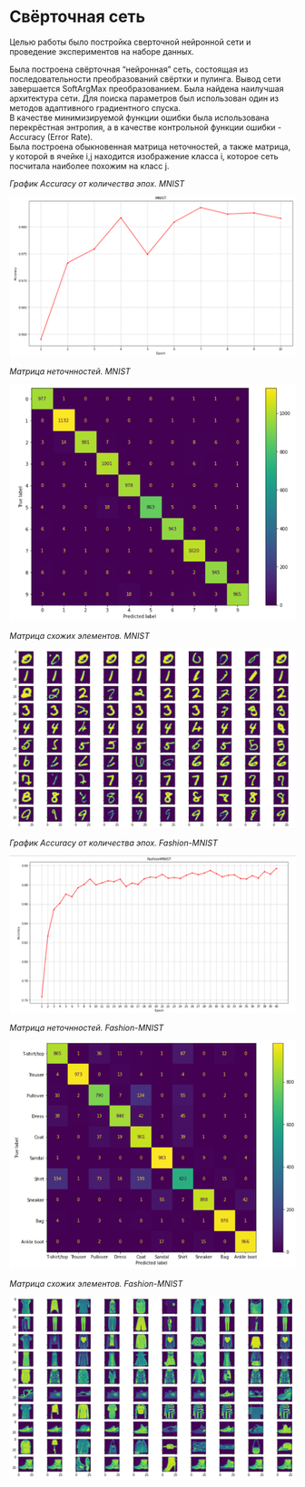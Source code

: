 # Свёрточная сеть

Целью работы было постройка сверточной нейронной сети и проведение экспериментов на наборе данных.

Была построена свёрточная “нейронная” сеть, состоящая из последовательности преобразований свёртки и пулинга. Вывод сети завершается SoftArgMax преобразованием. Была найдена наилучшая
архитектура сети. Для поиска параметров был использован один из методов адаптивного градиентного спуска.  
В качестве минимизируемой функции ошибки была использована перекрёстная энтропия, а в качестве контрольной функции ошибки - Accuracy (Error Rate).   
Была построена обыкновенная матрица неточностей, а также матрица, у которой в ячейке i,j находится изображение класса i, которое сеть посчитала наиболее похожим на класс j.  

*График Accuracy от количества эпох. MNIST*

![MNISTAcc](./img/AccMNIST.png)

*Матрица неточнностей. MNIST*

![MNISTTrue](./img/TrueLabelMNIST.png)

*Матрица схожих элементов. MNIST*

![MNISTMax](./img/MaxMNIST.png)

*График Accuracy от количества эпох. Fashion-MNIST*

![FMNISTAcc](./img/AccFMNIST.png)

*Матрица неточнностей. Fashion-MNIST*

![FMNISTTrue](./img/TrueLabelFMNIST.png)

*Матрица схожих элементов. Fashion-MNIST*

![FMNISTMax](./img/MaxFMNIST.png)
